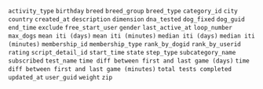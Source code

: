 `activity_type`
`birthday`
`breed`
`breed_group`
`breed_type`
`category_id`
`city`
`country`
`created_at`
`description`
`dimension`
`dna_tested`
`dog_fixed`
`dog_guid`
`end_time`
`exclude`
`free_start_user`
`gender`
`last_active_at`
`loop_number`
`max_dogs`
`mean iti (days)`
`mean iti (minutes)`
`median iti (days)`
`median iti (minutes)`
`membership_id`
`membership_type`
`rank_by_dogid`
`rank_by_userid`
`rating`
`script_detail_id`
`start_time`
`state`
`step_type`
`subcategory_name`
`subscribed`
`test_name`
`time diff between first and last game (days)`
`time diff between first and last game (minutes)`
`total tests completed`
`updated_at`
`user_guid`
`weight`
`zip`
